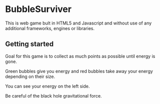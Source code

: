 BubbleSurviver
=========================

This is web game bult in HTML5 and Javascript and without use of any additional frameworks, engines or libraries.


Getting started
----------------------

Goal for this game is to collect as much points as possible until energy is gone. 

Green bubbles give you energy and red bubbles take away your energy depending on their size.

You can see your energy on the left side.

Be careful of the black hole gravitational force.
